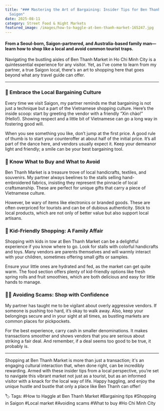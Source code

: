 ```yaml
---
title: "### Mastering the Art of Bargaining: Insider Tips for Ben Thanh Market,
  Saigon"
date: 2025-08-11
category: Street Food & Night Markets
featured_image: /images/how-to-haggle-at-ben-thanh-market-165247.jpg
---
```


#### From a Seoul-born, Saigon-partnered, and Australia-based family man—learn how to shop like a local and avoid common tourist traps.

Navigating the bustling aisles of Ben Thanh Market in Ho Chi Minh City is a quintessential experience for any visitor. Yet, as I've come to learn from my partner, a true Saigon local, there's an art to shopping here that goes beyond what any travel guide can offer.

---

### 🤝 Embrace the Local Bargaining Culture
Every time we visit Saigon, my partner reminds me that bargaining is not just a technique but a part of the Vietnamese shopping culture. Here’s the inside scoop: start by greeting the vendor with a friendly “Xin chào!” (Hello!). Showing respect and a little bit of Vietnamese can go a long way in fostering good will.

When you see something you like, don’t jump at the first price. A good rule of thumb is to start your counteroffer at about half of the initial price. It’s all part of the dance here, and vendors usually expect it. Keep your demeanor light and friendly; a smile can be your best bargaining tool.

### 🛒 Know What to Buy and What to Avoid
Ben Thanh Market is a treasure trove of local handicrafts, textiles, and souvenirs. My partner always beelines to the stalls selling hand-embroidered fabrics, insisting they represent the pinnacle of local craftsmanship. These are perfect for unique gifts that carry a piece of Vietnamese culture.

However, be wary of items like electronics or branded goods. These are often overpriced for tourists and can be of dubious authenticity. Stick to local products, which are not only of better value but also support local artisans.

### 🧒 Kid-Friendly Shopping: A Family Affair
Shopping with kids in tow at Ben Thanh Market can be a delightful experience if you know where to go. Look for stalls with colorful handicrafts and toys. Many vendors are parents themselves and will warmly interact with your children, sometimes offering small gifts or samples.

Ensure your little ones are hydrated and fed, as the market can get quite warm. The food section offers plenty of kid-friendly options like fresh spring rolls and fruit smoothies, which are both delicious and easy for little hands to manage.

### 🕵️‍♂️ Avoiding Scams: Shop with Confidence
My partner has taught me to be vigilant about overly aggressive vendors. If someone is pushing too hard, it’s okay to walk away. Also, keep your belongings secure and in your sight at all times, as bustling markets are common places for pickpockets.

For the best experience, carry cash in smaller denominations. It makes transactions smoother and shows vendors that you are serious about striking a fair deal. And remember, if a deal seems too good to be true, it probably is.

---

Shopping at Ben Thanh Market is more than just a transaction; it's an engaging cultural interaction that, when done right, can be incredibly rewarding. Armed with these insider tips from a local perspective, you’re set to navigate this vibrant market not just as a tourist, but as an informed visitor with a knack for the local way of life. Happy haggling, and enjoy the unique hustle and bustle that only a place like Ben Thanh can offer!

🏷️ Tags:
#How to Haggle at Ben Thanh Market #Bargaining tips #Shopping in Saigon #Local market #Avoiding scams #What to buy #Ho Chi Minh City